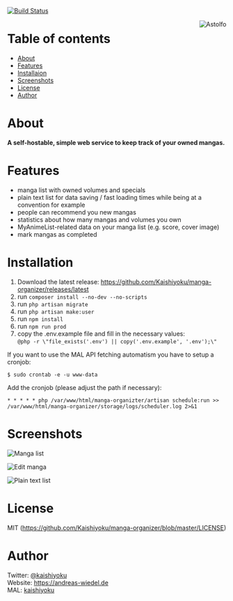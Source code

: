 [![Build Status](https://travis-ci.org/Kaishiyoku/manga-organizer.svg?branch=master)](https://travis-ci.org/Kaishiyoku/manga-organizer)

<img align="right" src="https://i.imgur.com/p8UGVQb.jpg" alt="Astolfo"/>

Table of contents
=================
* [About](#about)
* [Features](#features)
* [Installaion](#installation)
* [Screenshots](#screenshots)
* [License](#license)
* [Author](#author)

About
=====
**A self-hostable, simple web service to keep track of your owned mangas.**

Features
========
* manga list with owned volumes and specials
* plain text list for data saving / fast loading times while being at a convention for example
* people can recommend you new mangas
* statistics about how many mangas and volumes you own
* MyAnimeList-related data on your manga list (e.g. score, cover image)
* mark mangas as completed

Installation
============
1. Download the latest release: https://github.com/Kaishiyoku/manga-organizer/releases/latest
2. run `composer install --no-dev --no-scripts`
3. run `php artisan migrate`
4. run `php artisan make:user`
5. run `npm install`
6. run `npm run prod`
7. copy the .env.example file and fill in the necessary values:  
   ```@php -r \"file_exists('.env') || copy('.env.example', '.env');\"```

If you want to use the MAL API fetching automatism you have to setup a cronjob:
```
$ sudo crontab -e -u www-data
```

Add the cronjob (please adjust the path if necessary):
```
* * * * * php /var/www/html/manga-organizter/artisan schedule:run >> /var/www/html/manga-organizer/storage/logs/scheduler.log 2>&1
```

Screenshots
===========
![Manga list](https://i.imgur.com/ZXY1GpV.png)

![Edit manga](https://i.imgur.com/0JhKzTK.png)

![Plain text list](https://i.imgur.com/XORokMA.png)

License
=======
MIT (https://github.com/Kaishiyoku/manga-organizer/blob/master/LICENSE)


Author
======
Twitter: [@kaishiyoku](https://twitter.com/kaishiyoku)  
Website: https://andreas-wiedel.de  
MAL: [kaishiyoku](https://myanimelist.net/profile/Kaishiyoku)
